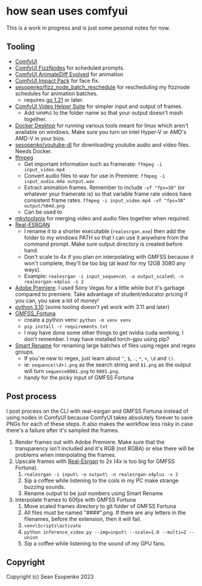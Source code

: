 # how sean uses comfyui

This is a work in progress and is just some pesonal notes for now.

## Tooling

* [ComfyUI](https://github.com/comfyanonymous/ComfyUI)
* [ComfyUI FizzNodes](https://github.com/FizzleDorf/ComfyUI_FizzNodes) for scheduled prompts.
* [ComfyUI AnimateDiff Evolved](https://github.com/Kosinkadink/ComfyUI-AnimateDiff-Evolved) for animation
* [ComfyUI Impact Pack](https://github.com/ltdrdata/ComfyUI-Impact-Pack) for face fix.
* [sesopenko/fizz_node_batch_reschedule](https://github.com/sesopenko/fizz_node_batch_reschedule) for rescheduling my fizznode schedules for animation batches.
    * requires [go 1.21](https://go.dev/doc/install) or later.
* [ComfyUI Video Helper Suite](https://github.com/Kosinkadink/ComfyUI-VideoHelperSuite) for simpler input and output of frames.
    * Add `%H%M%S` to the folder name so that your output doesn't mash together.
* [Docker Desktop](https://www.docker.com/products/docker-desktop/) for running various tools meant for linux which aren't available on windows. Make sure you turn on intel Hyper-V or AMD's AMD-V in your bios.
* [sesopenko/youtube-dl](https://github.com/sesopenko/youtube-dl) for downloading youtube audio and video files. Needs Docker.
* [ffmpeg](https://www.ffmpeg.org/download.html)
    * Get important information such as framerate: `ffmpeg -i input_video.mp4`
    * Convert audio files to wav for use in Premiere: `ffmpeg -i input_audio.m4a output.wav`
    * Extract animation frames. Remember to include `-vf "fps=30"` (or whatever your framerate is) so that variable frame rate videos have consistent frame rates.
        `ffmpeg -i input_video.mp4 -vf "fps=30" output/%04d.png`
    * Can be used to 
* [mkvtoolsnix](https://mkvtoolnix.download/) for merging video and audio files together when required.
* [Real-ESRGAN](https://github.com/xinntao/Real-ESRGAN)
    * I rename it to a shorter executable (`realesrgan.exe`) then add the folder to my windows PATH so that I can use it anywhere from the command prompt. Make sure output directory is created before hand.
    * Don't scale to 4x if you plan on interpolating with GMFSS because it won't complete, they'll be too big (at least for my 12GB 3080 any ways).
    * Example: `realesrgan -i input_sequence\ -o output_scaled\ -n realesrgan-x4plus -s 2`
* [Adobe Premiere](https://www.adobe.com/ca/products/premiere.html). I used Sony Vegas for a little while but it's garbage compared to premiere. Take advantage of student/educator pricing if you can, you save a lot of money!
* [python 3.10](https://www.python.org/downloads/) (some tooling doesn't yet work with 3.11 and later)
* [GMFSS_Fortuna](https://github.com/98mxr/GMFSS_Fortuna)
    * create a python venv: `python -m venv venv`
    * `pip install -r requirements.txt`
    * I may have done some other things to get nvidia cuda working, I don't remember. I may have installed torch-gpu using pip?
* [Smart Rename](https://github.com/chrdavis/SmartRename) for renaming large batches of files using regex and regex groups.
    * If you're new to regex, just learn about `^`, `$`, `.`, `*`, `+`, `\d` and `()`.
    * ie: `sequence(\d+).png` as the search string and `$1.png` as the output will turn `sequence0001.png` to `0001.png`.
    * handy for the picky input of GMFSS Fortuna

## Post process

I post process on the CLI with real-esrgan and GMFSS Fortuna instead of using nodes in ComfyUI because ComfyUI takes absolutely forever to save PNGs for each of these steps. It also makes the workflow less risky in case there's a failure after it's sampled the frames.

1. Render frames out with Adobe Premiere. Make sure that the transparency isn't included and it's RGB (not RGBA) or else there will be problems when interpolating the frames.
2. Upscale frames with [Real-Esrgan](https://github.com/xinntao/Real-ESRGAN) to 2x (4x is too big for GMFSS Fortuna).
    1. `realesrgan -i input\ -o output\ -n realesrgan-x4plus -s 2`
    2. Sip a coffee while listening to the coils in my PC make strange buzzing sounds.
    3. Rename output to be just numbers using Smart Rename
3. Interpolate frames to 60fps with GMFSS Fortuna
    1. Move scaled frames directory to git folder of GMFSS Fortuna
    2. All files must be named "####".png. If there are any letters in the filenames, before the extension, then it will fail.
    3. `venv\Scripts\activate`
    4. `python inference_video.py --img=input\ --scale=1.0 --multi=2 --union`
    5. Sip a coffee while listening to the sound of my GPU fans.

## Copyright

Copyright (c) Sean Esopenko 2023